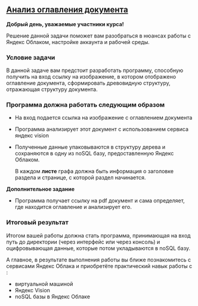 ## [Анализ оглавления документа](https://www.notion.so/cb60b6fd8e7c4044aac71683049de861)

**Добрый день, уважаемые участники курса!**

Решение данной задачи поможет вам разобраться в нюансах работы с Яндекс Облаком, настройке аккаунта и рабочей среды. 

### Условие задачи

В данной задаче вам предстоит разработать программу,  способную получить на вход ссылку на изображение, в котором отображено оглавление документа, сформировать древовидную структуру, отражающая структуру документа.

### Программа должна работать следующим образом

- На вход подается ссылка на изображение с оглавлением документа
- Программа анализирует этот документ с использованием сервиса яндекс vision
- Полученные данные упаковываются в структуру дерева и сохраняются в одну из noSQL базу, предоставленную Яндекс Облаком.

    В каждом **листе** графа должна быть информация о заголовке раздела и странице, с которой раздел начинается.

**Дополнительное задание**

- Программа получает ссылку на pdf документ и сама определяет, где находится оглавление и анализирует его.

### Итоговый результат

Итогом вашей работы должна стать программа, принимающая на вход путь до директории (через интерфейс или через консоль) и оцифровывающая данные, которые потом укладываются в noSQL базу.

А главное, в результате выполнения работы вы ближе познакомитесь с  сервисами Яндекс Облака и приобретёте практический навык работы с :

- виртуальной машиной
- Яндекс Vision
- noSQL базы в Яндекс Облаке